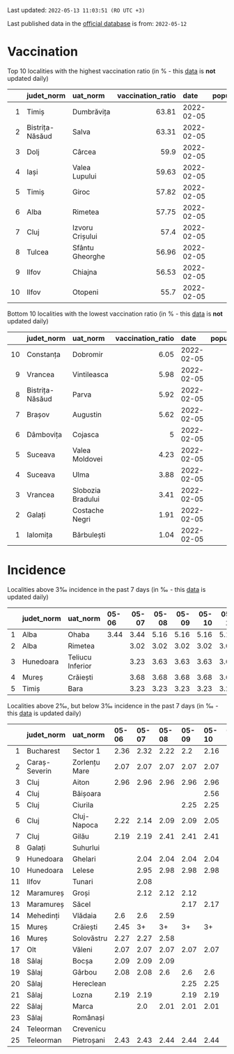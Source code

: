 Last updated: `2022-05-13 11:03:51 (RO UTC +3)`  
  
Last published data in the [official database](https://data.gov.ro/dataset/transparenta-covid) is from: `2022-05-12`
  
# Vaccination  
Top 10 localities with the highest vaccination ratio (in % - this [data](https://vaccinare-covid.gov.ro/situatia-vaccinarii-in-romania/) is **not** updated daily)  
  
|    | judet_norm      | uat_norm        |   vaccination_ratio | date       |   population |   dose_1 |
|---:|:----------------|:----------------|--------------------:|:-----------|-------------:|---------:|
|  1 | Timiș           | Dumbrăvița      |               63.81 | 2022-02-05 |        14668 |     9360 |
|  2 | Bistrița-Năsăud | Salva           |               63.31 | 2022-02-05 |         2753 |     1743 |
|  3 | Dolj            | Cârcea          |               59.9  | 2022-02-05 |         2838 |     1700 |
|  4 | Iași            | Valea Lupului   |               59.63 | 2022-02-05 |        10086 |     6014 |
|  5 | Timiș           | Giroc           |               57.82 | 2022-02-05 |        17954 |    10381 |
|  6 | Alba            | Rimetea         |               57.75 | 2022-02-05 |         1013 |      585 |
|  7 | Cluj            | Izvoru Crișului |               57.4  | 2022-02-05 |         1479 |      849 |
|  8 | Tulcea          | Sfântu Gheorghe |               56.96 | 2022-02-05 |          783 |      446 |
|  9 | Ilfov           | Chiajna         |               56.53 | 2022-02-05 |        28196 |    15939 |
| 10 | Ilfov           | Otopeni         |               55.7  | 2022-02-05 |        18314 |    10201 |
  
Bottom 10 localities with the lowest vaccination ratio (in % - this [data](https://vaccinare-covid.gov.ro/situatia-vaccinarii-in-romania/) is **not** updated daily)  
  
|    | judet_norm      | uat_norm          |   vaccination_ratio | date       |   population |   dose_1 |
|---:|:----------------|:------------------|--------------------:|:-----------|-------------:|---------:|
| 10 | Constanța       | Dobromir          |                6.05 | 2022-02-05 |         3702 |      224 |
|  9 | Vrancea         | Vintileasca       |                5.98 | 2022-02-05 |         1940 |      116 |
|  8 | Bistrița-Năsăud | Parva             |                5.92 | 2022-02-05 |         2585 |      153 |
|  7 | Brașov          | Augustin          |                5.62 | 2022-02-05 |         2116 |      119 |
|  6 | Dâmbovița       | Cojasca           |                5    | 2022-02-05 |         8975 |      449 |
|  5 | Suceava         | Valea Moldovei    |                4.23 | 2022-02-05 |         4680 |      198 |
|  4 | Suceava         | Ulma              |                3.88 | 2022-02-05 |         2242 |       87 |
|  3 | Vrancea         | Slobozia Bradului |                3.41 | 2022-02-05 |         8807 |      300 |
|  2 | Galați          | Costache Negri    |                1.91 | 2022-02-05 |         2727 |       52 |
|  1 | Ialomița        | Bărbulești        |                1.04 | 2022-02-05 |         7599 |       79 |
  
# Incidence  
Localities above 3‰ incidence in the past 7 days (in ‰ - this [data](https://data.gov.ro/dataset/transparenta-covid) is updated daily)  
  
|    | judet_norm   | uat_norm         | 05-06   |   05-07 |   05-08 |   05-09 |   05-10 |   05-11 |   05-12 |
|---:|:-------------|:-----------------|:--------|--------:|--------:|--------:|--------:|--------:|--------:|
|  1 | Alba         | Ohaba            | 3.44    |    3.44 |    5.16 |    5.16 |    5.16 |    5.16 |    5.16 |
|  2 | Alba         | Rimetea          |         |    3.02 |    3.02 |    3.02 |    3.02 |    3.02 |    3.02 |
|  3 | Hunedoara    | Teliucu Inferior |         |    3.23 |    3.63 |    3.63 |    3.63 |    3.63 |    4.03 |
|  4 | Mureș        | Crăiești         |         |    3.68 |    3.68 |    3.68 |    3.68 |    3.68 |    3.68 |
|  5 | Timiș        | Bara             |         |    3.23 |    3.23 |    3.23 |    3.23 |    3.23 |    3.23 |
  
Localities above 2‰, but below 3‰ incidence in the past 7 days (in ‰ - this [data](https://data.gov.ro/dataset/transparenta-covid) is updated daily)  
  
|    | judet_norm    | uat_norm      | 05-06   | 05-07   | 05-08   | 05-09   | 05-10   | 05-11   | 05-12   |
|---:|:--------------|:--------------|:--------|:--------|:--------|:--------|:--------|:--------|:--------|
|  1 | Bucharest     | Sector 1      | 2.36    | 2.32    | 2.22    | 2.2     | 2.16    | 2.18    | 2.12    |
|  2 | Caraș-Severin | Zorlențu Mare | 2.07    | 2.07    | 2.07    | 2.07    | 2.07    | 2.07    | 2.07    |
|  3 | Cluj          | Aiton         | 2.96    | 2.96    | 2.96    | 2.96    | 2.96    | 2.96    | 2.96    |
|  4 | Cluj          | Băișoara      |         |         |         |         | 2.56    | 2.56    | 2.56    |
|  5 | Cluj          | Ciurila       |         |         |         | 2.25    | 2.25    | 2.25    | 2.25    |
|  6 | Cluj          | Cluj-Napoca   | 2.22    | 2.14    | 2.09    | 2.09    | 2.05    | 2.06    | 2.11    |
|  7 | Cluj          | Gilău         | 2.19    | 2.19    | 2.41    | 2.41    | 2.41    | 2.3     | 2.3     |
|  8 | Galați        | Suhurlui      |         |         |         |         |         |         | 2.23    |
|  9 | Hunedoara     | Ghelari       |         | 2.04    | 2.04    | 2.04    | 2.04    | 2.04    | 2.04    |
| 10 | Hunedoara     | Lelese        |         | 2.95    | 2.98    | 2.98    | 2.98    | 2.98    | 2.98    |
| 11 | Ilfov         | Tunari        |         | 2.08    |         |         |         |         |         |
| 12 | Maramureș     | Groși         |         | 2.12    | 2.12    | 2.12    |         |         |         |
| 13 | Maramureș     | Săcel         |         |         |         | 2.17    | 2.17    | 2.17    | 2.17    |
| 14 | Mehedinți     | Vlădaia       | 2.6     | 2.6     | 2.59    |         |         |         |         |
| 15 | Mureș         | Crăiești      | 2.45    | 3+      | 3+      | 3+      | 3+      | 3+      | 3+      |
| 16 | Mureș         | Solovăstru    | 2.27    | 2.27    | 2.58    |         |         |         |         |
| 17 | Olt           | Văleni        | 2.07    | 2.07    | 2.07    | 2.07    | 2.07    | 2.07    | 2.07    |
| 18 | Sălaj         | Bocșa         | 2.09    | 2.09    | 2.09    |         |         |         |         |
| 19 | Sălaj         | Gârbou        | 2.08    | 2.08    | 2.6     | 2.6     | 2.6     | 2.6     | 2.6     |
| 20 | Sălaj         | Hereclean     |         |         |         | 2.25    | 2.25    | 2.25    | 2.25    |
| 21 | Sălaj         | Lozna         | 2.19    | 2.19    |         | 2.19    | 2.19    | 2.19    | 2.19    |
| 22 | Sălaj         | Marca         |         | 2.0     | 2.01    | 2.01    | 2.01    | 2.01    | 2.01    |
| 23 | Sălaj         | Românași      |         |         |         |         |         |         | 2.42    |
| 24 | Teleorman     | Crevenicu     |         |         |         |         |         |         | 2.32    |
| 25 | Teleorman     | Pietroșani    | 2.43    | 2.43    | 2.44    | 2.44    | 2.44    | 2.44    | 2.44    |